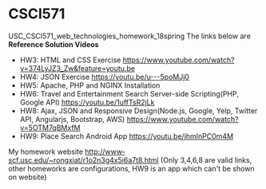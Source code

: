 # CSCI571
USC_CSCI571_web_technologies_homework_18spring 
The links below are __Reference Solution Videos__ 

* HW3: HTML and CSS Exercise https://www.youtube.com/watch?v=374LyJZ3_Zw&feature=youtu.be
* HW4: JSON Exercise https://youtu.be/u---5poMJj0
* HW5: Apache, PHP and NGINX Installation
* HW6: Travel and Entertainment Search Server-side Scripting(PHP, Google API) https://youtu.be/1uffTsR2jLk
* HW8: Ajax, JSON and Responsive Design(Node.js, Google, Yelp, Twitter API, Angularjs, Bootstrap, AWS) https://www.youtube.com/watch?v=5OTM7qBMxfM
* HW9: Place Search Android App https://youtu.be/jhmInPC0m4M

My homework website http://www-scf.usc.edu/~rongxiat/r1o2n3g4x5i6a7t8.html (Only 3,4,6,8 are valid links, other homeworks are configurations, HW9 is an app which can't be shown on website)
